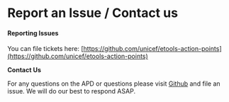 # Report an Issue / Contact us

#### Reporting Issues

You can file tickets here: [https://github.com/unicef/etools-action-points](https://github.com/unicef/etools-action-points)

**Contact Us**

For any questions on the APD or questions please visit [Github](https://github.com/unicef/etools-action-points) and file an issue. We will do our best to respond ASAP.



